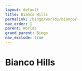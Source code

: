 ```yaml
---
layout: default
title: Bianco Hills
permalink: /bingo/worlds/bianco/
nav_order: 1
parent: Worlds
grand_parent: Bingo
nav_exclude: true
---
```

# Bianco Hills
